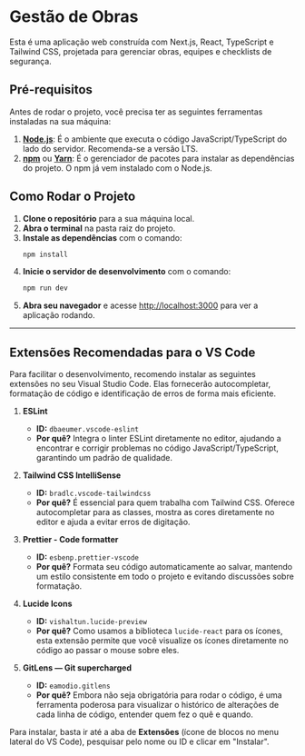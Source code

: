 # Gestão de Obras

Esta é uma aplicação web construída com Next.js, React, TypeScript e Tailwind CSS, projetada para gerenciar obras, equipes e checklists de segurança.

## Pré-requisitos

Antes de rodar o projeto, você precisa ter as seguintes ferramentas instaladas na sua máquina:

1.  **[Node.js](https://nodejs.org/en/)**: É o ambiente que executa o código JavaScript/TypeScript do lado do servidor. Recomenda-se a versão LTS.
2.  **[npm](https://www.npmjs.com/)** ou **[Yarn](https://yarnpkg.com/)**: É o gerenciador de pacotes para instalar as dependências do projeto. O npm já vem instalado com o Node.js.

## Como Rodar o Projeto

1.  **Clone o repositório** para a sua máquina local.
2.  **Abra o terminal** na pasta raiz do projeto.
3.  **Instale as dependências** com o comando:
    ```bash
    npm install
    ```
4.  **Inicie o servidor de desenvolvimento** com o comando:
    ```bash
    npm run dev
    ```
5.  **Abra seu navegador** e acesse [http://localhost:3000](http://localhost:3000) para ver a aplicação rodando.

---

## Extensões Recomendadas para o VS Code

Para facilitar o desenvolvimento, recomendo instalar as seguintes extensões no seu Visual Studio Code. Elas fornecerão autocompletar, formatação de código e identificação de erros de forma mais eficiente.

1.  **ESLint**
    *   **ID:** `dbaeumer.vscode-eslint`
    *   **Por quê?** Integra o linter ESLint diretamente no editor, ajudando a encontrar e corrigir problemas no código JavaScript/TypeScript, garantindo um padrão de qualidade.

2.  **Tailwind CSS IntelliSense**
    *   **ID:** `bradlc.vscode-tailwindcss`
    *   **Por quê?** É essencial para quem trabalha com Tailwind CSS. Oferece autocompletar para as classes, mostra as cores diretamente no editor e ajuda a evitar erros de digitação.

3.  **Prettier - Code formatter**
    *   **ID:** `esbenp.prettier-vscode`
    *   **Por quê?** Formata seu código automaticamente ao salvar, mantendo um estilo consistente em todo o projeto e evitando discussões sobre formatação.

4.  **Lucide Icons**
    *   **ID:** `vishaltun.lucide-preview`
    *   **Por quê?** Como usamos a biblioteca `lucide-react` para os ícones, esta extensão permite que você visualize os ícones diretamente no código ao passar o mouse sobre eles.

5.  **GitLens — Git supercharged**
    *   **ID:** `eamodio.gitlens`
    *   **Por quê?** Embora não seja obrigatória para rodar o código, é uma ferramenta poderosa para visualizar o histórico de alterações de cada linha de código, entender quem fez o quê e quando.

Para instalar, basta ir até a aba de **Extensões** (ícone de blocos no menu lateral do VS Code), pesquisar pelo nome ou ID e clicar em "Instalar".
